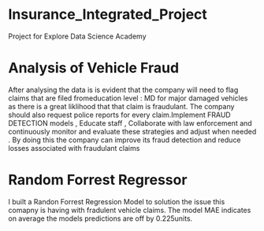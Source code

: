 # Insurance_Integrated_Project
Project for Explore Data Science Academy
# Analysis of Vehicle Fraud
After analysing the data is is evident that the company will need to flag claims that are filed fromeducation level : MD for major damaged vehicles as there is a great liklihood that that claim is fraudulant. The company should also request police reports for every claim.Implement FRAUD DETECTION models , Educate staff , Collaborate with law enforcement and continuously monitor and evaluate these strategies and adjust when needed . By doing this the company can improve its fraud detection and reduce losses associated with fraudulant claims 
# Random Forrest Regressor 
I built a Randon Forrest Regression Model to solution the issue this comapny is having with fradulent vehicle claims. The model MAE indicates on average the models predictions are off by 0.225units.
